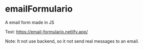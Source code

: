 # emailFormulario
A email form made in JS

Test: https://email-formulario.netlify.app/

Note: It not use backend, so it not send real messages to an email.
